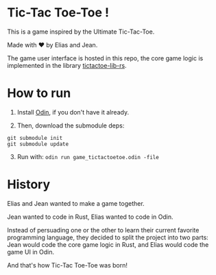 Tic-Tac Toe-Toe !
=================

This is a game inspired by the Ultimate Tic-Tac-Toe.

Made with ♥️  by Elias and Jean.

The game user interface is hosted in this repo, the core game logic is
implemented in the library
[tictactoe-lib-rs](https://codeberg.org/jean553/tictactoe-lib-rs).


How to run
==========

1. Install [Odin](https://odin-lang.org/), if you don't have it already.

2. Then, download the submodule deps:

```
git submodule init
git submodule update
```

3. Run with: `odin run game_tictactoetoe.odin -file`


History
=======

Elias and Jean wanted to make a game together.

Jean wanted to code in Rust, Elias wanted to code in Odin.

Instead of persuading one or the other to learn their current favorite
programming language, they decided to split the project into two parts: Jean
would code the core game logic in Rust, and Elias would code the game UI in
Odin.

And that's how Tic-Tac Toe-Toe was born!
